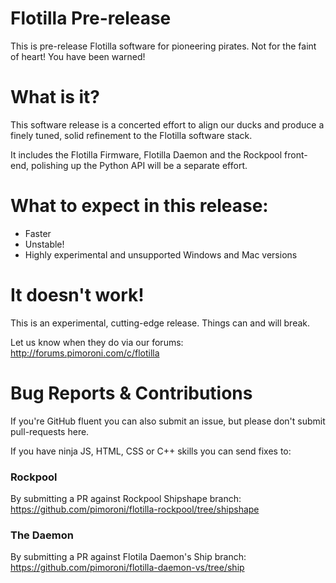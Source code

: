 # Flotilla Pre-release

This is pre-release Flotilla software for pioneering pirates. Not for the faint of heart! You have been warned!

# What is it?

This software release is a concerted effort to align our ducks and produce a finely tuned, solid refinement to the Flotilla software stack.

It includes the Flotilla Firmware, Flotilla Daemon and the Rockpool front-end, polishing up the Python API will be a separate effort.

# What to expect in this release:

* Faster
* Unstable!
* Highly experimental and unsupported Windows and Mac versions

# It doesn't work!

This is an experimental, cutting-edge release. Things can and will break.

Let us know when they do via our forums: http://forums.pimoroni.com/c/flotilla

# Bug Reports & Contributions

If you're GitHub fluent you can also submit an issue, but please don't submit pull-requests here.

If you have ninja JS, HTML, CSS or C++ skills you can send fixes to:

### Rockpool

By submitting a PR against Rockpool Shipshape branch: https://github.com/pimoroni/flotilla-rockpool/tree/shipshape

### The Daemon

By submitting a PR against Flotila Daemon's Ship branch: https://github.com/pimoroni/flotilla-daemon-vs/tree/ship

